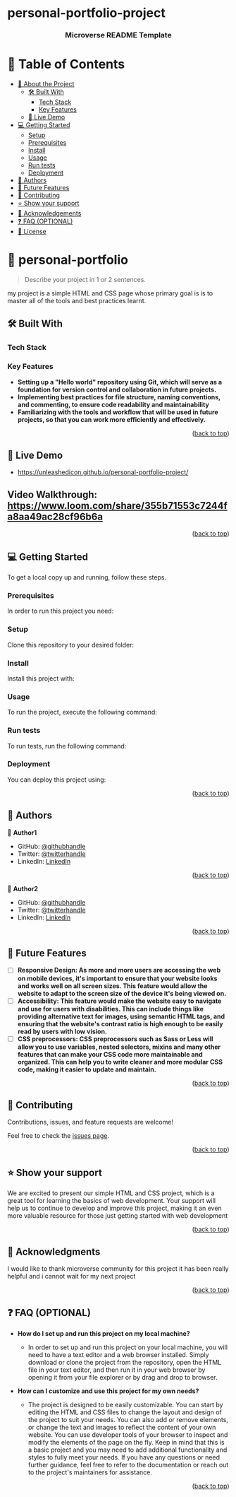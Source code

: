 # personal-portfolio-project
<a name="readme-top"></a>

<!--
HOW TO USE:
This is an example of how you may give instructions on setting up your project locally.

Modify this file to match your project and remove sections that don't apply.

REQUIRED SECTIONS:
- Table of Contents
- About the Project
  - Built With
  - Live Demo
- Getting Started
- Authors
- Future Features
- Contributing
- Show your support
- Acknowledgements
- License

OPTIONAL SECTIONS:
- FAQ

After you're finished please remove all the comments and instructions!
-->

<div align="center">
  <!-- You are encouraged to replace this logo with your own! Otherwise you can also remove it. -->

  <h3><b>Microverse README Template</b></h3>

</div>

<!-- TABLE OF CONTENTS -->

# 📗 Table of Contents

- [📖 About the Project](#about-project)
  - [🛠 Built With](#built-with)
    - [Tech Stack](#tech-stack)
    - [Key Features](#key-features)
  - [🚀 Live Demo](#live-demo)
- [💻 Getting Started](#getting-started)
  - [Setup](#setup)
  - [Prerequisites](#prerequisites)
  - [Install](#install)
  - [Usage](#usage)
  - [Run tests](#run-tests)
  - [Deployment](#triangular_flag_on_post-deployment)
- [👥 Authors](#authors)
- [🔭 Future Features](#future-features)
- [🤝 Contributing](#contributing)
- [⭐️ Show your support](#support)
- [🙏 Acknowledgements](#acknowledgements)
- [❓ FAQ (OPTIONAL)](#faq)
- [📝 License](#license)

<!-- PROJECT DESCRIPTION -->

# 📖 personal-portfolio <a name="about-project"></a>

> Describe your project in 1 or 2 sentences.

my project is a simple HTML and CSS page whose primary goal is is to master all of the tools and best practices learnt. 

## 🛠 Built With <a name="built-with"></a>

### Tech Stack <a name="tech-stack"></a>


<!-- Features -->

### Key Features <a name="key-features"></a>


- **Setting up a "Hello world" repository using Git, which will serve as a foundation for version control and collaboration in future projects.**
- **Implementing best practices for file structure, naming conventions, and commenting, to ensure code readability and maintainability**
- **Familiarizing with the tools and workflow that will be used in future projects, so that you can work more efficiently and effectively.**

<p align="right">(<a href="#readme-top">back to top</a>)</p>

<!-- LIVE DEMO -->

## 🚀 Live Demo <a name="live-demo"></a>


- https://unleashedicon.github.io/personal-portfolio-project/

## Video Walkthrough: https://www.loom.com/share/355b71553c7244fa8aa49ac28cf96b6a

<p align="right">(<a href="#readme-top">back to top</a>)</p>

<!-- GETTING STARTED -->

## 💻 Getting Started <a name="getting-started"></a>


To get a local copy up and running, follow these steps.

### Prerequisites

In order to run this project you need:
<!--
Example command:

```sh
 gem install rails
```
 -->

### Setup

Clone this repository to your desired folder:

<!--
Example commands:

```sh
  cd Hello-Microverse
  git clone git@github.com:Unleashedicon/Hello-Microverse.git
```
--->

### Install

Install this project with:

<!--
Example command:

```sh
  cd Hello-microverse
  gem install
```
--->

### Usage

To run the project, execute the following command:

<!--
Example command:

```sh
  rails server
```
--->

### Run tests

To run tests, run the following command:

<!--
Example command:

```sh
  bin/rails test test/models/article_test.rb
```
--->

### Deployment

You can deploy this project using:

<!--
Example:

```sh

```
 -->

<p align="right">(<a href="#readme-top">back to top</a>)</p>

<!-- AUTHORS -->

## 👥 Authors <a name="authors"></a>


👤 **Author1**

- GitHub: [@githubhandle](https://github.com/Unleashedicon)
- Twitter: [@twitterhandle](https://twitter.com/KipkuruiKelvin3e)
- LinkedIn: [LinkedIn](https://www.linkedin.com/in/kelvin-kipkurui-7b50b8252/)

<p align="right">(<a href="#readme-top">back to top</a>)</p>

👤 **Author2**

- GitHub: [@githubhandle](https://github.com/torobucci)
- Twitter: [@twitterhandle](https://twitter.com/KipkuruiKelvin3e)
- LinkedIn: [LinkedIn](https://www.linkedin.com/in/kelvin-kipkurui-7b50b8252/)

<p align="right">(<a href="#readme-top">back to top</a>)</p>


<!-- FUTURE FEATURES -->

## 🔭 Future Features <a name="future-features"></a>


- [ ] **Responsive Design: As more and more users are accessing the web on mobile devices, it's important to ensure that your website looks and works well on all screen sizes. This feature would allow the website to adapt to the screen size of the device it's being viewed on.**
- [ ] **Accessibility: This feature would make the website easy to navigate and use for users with disabilities. This can include things like providing alternative text for images, using semantic HTML tags, and ensuring that the website's contrast ratio is high enough to be easily read by users with low vision.**
- [ ] **CSS preprocessors: CSS preprocessors such as Sass or Less will allow you to use variables, nested selectors, mixins and many other features that can make your CSS code more maintainable and organized. This can help you to write cleaner and more modular CSS code, making it easier to update and maintain.**

<p align="right">(<a href="#readme-top">back to top</a>)</p>

<!-- CONTRIBUTING -->

## 🤝 Contributing <a name="contributing"></a>

Contributions, issues, and feature requests are welcome!

Feel free to check the [issues page](../../issues/).

<p align="right">(<a href="#readme-top">back to top</a>)</p>

<!-- SUPPORT -->

## ⭐️ Show your support <a name="support"></a>


We are excited to present our simple HTML and CSS project, which is a great tool for learning the basics of web development. Your support will help us to continue to develop and improve this project, making it an even more valuable resource for those just getting started with web development

<p align="right">(<a href="#readme-top">back to top</a>)</p>

<!-- ACKNOWLEDGEMENTS -->

## 🙏 Acknowledgments <a name="acknowledgements"></a>


I would like to thank microverse community for this project it has been really helpful and i cannot wait for my next project

<p align="right">(<a href="#readme-top">back to top</a>)</p>

<!-- FAQ (optional) -->

## ❓ FAQ (OPTIONAL) <a name="faq"></a>

- **How do I set up and run this project on my local machine?**

  - In order to set up and run this project on your local machine, you will need to have a text editor and a web browser installed. Simply download or clone the project from the repository, open the HTML file in your text editor, and then run it in your web browser by opening it from your file explorer or by drag and drop to browser.

- **How can I customize and use this project for my own needs?**

  - The project is designed to be easily customizable. You can start by editing the HTML and CSS files to change the layout and design of the project to suit your needs. You can also add or remove elements, or change the text and images to reflect the content of your own website. You can use developer tools of your browser to inspect and modify the elements of the page on the fly. Keep in mind that this is a basic project and you may need to add additional functionality and styles to fully meet your needs. If you have any questions or need further guidance, feel free to refer to the documentation or reach out to the project's maintainers for assistance.

<p align="right">(<a href="#readme-top">back to top</a>)</p>

